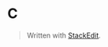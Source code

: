 # C


> Written with [StackEdit](https://stackedit.io/).
<!--stackedit_data:
eyJoaXN0b3J5IjpbLTMyOTQ5ODQwNl19
-->
